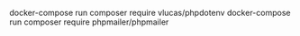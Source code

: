 docker-compose run composer require vlucas/phpdotenv
docker-compose run composer require phpmailer/phpmailer